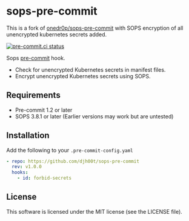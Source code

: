 # sops-pre-commit
This is a fork of
[onedr0p/sops-pre-commit](https://github.com/onedr0p/sops-pre-commit) with SOPS
encryption of all unencrypted kubernetes secrets added.

[![pre-commit.ci status](https://results.pre-commit.ci/badge/github/djh00t/sops-pre-commit/main.svg)](https://results.pre-commit.ci/latest/github/djh00t/sops-pre-commit/main)

Sops [pre-commit](https://pre-commit.com/) hook.

* Check for unencrypted Kubernetes secrets in manifest files.
* Encrypt unencrypted Kubernetes secrets using SOPS.

## Requirements

* Pre-commit 1.2 or later
* SOPS 3.8.1 or later (Earlier versions may work but are untested)

## Installation

Add the following to your `.pre-commit-config.yaml`


```yaml
- repo: https://github.com/djh00t/sops-pre-commit
  rev: v1.0.0
  hooks:
    - id: forbid-secrets
```

## License

This software is licensed under the MIT license (see the LICENSE file).
